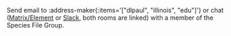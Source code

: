Send email to :address-maker{:items='["dlpaul", "illinois", "edu"]'} or chat ([Matrix/Element](https://matrix.to/#/#taxonworks:gitter.im) or [Slack](https://join.slack.com/t/taxonworks/shared_invite/zt-28gmamdox-DHlXN61XPawSM6eGj86Tkw), both rooms are linked) with a member of the Species File Group.
